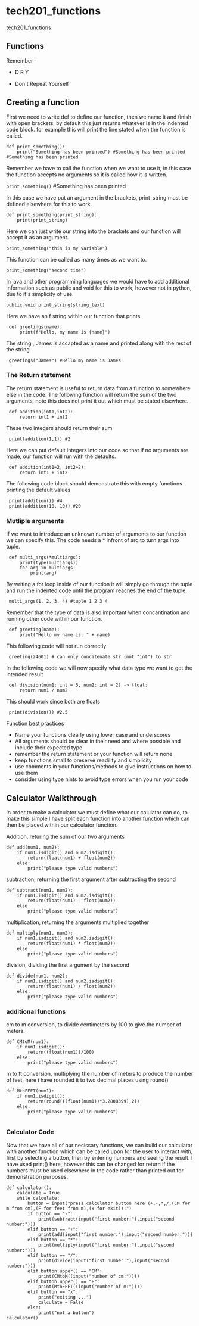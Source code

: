# tech201_functions
tech201_functions

## Functions
Remember -
- D R Y

- Don't Repeat Yourself

## Creating a function

First we need to write def to define our function, then we name it and finish with open brackets,
by default this just returns whatever is in the indented code block. for example this will print the line stated when the function is called.
```
def print_something():
    print("Something has been printed") #Something has been printed #Something has been printed
```
    
Remember we have to call the function when we want to use it, in this case the function accepts no arguments so it is called how it is written.

`print_something()` #Something has been printed

In this case we have put an argument in the brackets, print_string must be defined elsewhere for this to work.

```
def print_something(print_string):
    print(print_string)
```

Here we can just write our string into the brackets and our function will accept it as an argument.

`print_something("this is my variable")`

This function can be called as many times as we want to.

`print_something("second time")`

In java and other programming languages we would have to add additional information such as public and void for this to work, however not in python, due to it's simplicity of use.

`public void print_string(string_text)`

Here we have an f string within our function that prints.

```
 def greetings(name):
     print(f"Hello, my name is {name}")
```

The string , James is accapted as a name and printed along with the rest of the string
```
 greetings("James") #Hello my name is James
```

### The Return statement
The return statement is useful to return data from a function to somewhere else in the code.
The following function will return the sum of the two arguments, note this does not print it out which must be stated elsewhere.

```
 def addition(int1,int2):
     return int1 + int2
```

These two integers should return their sum

```
 print(addition(1,1)) #2
```

Here we can put default integers into our code so that if no arguments are made, our function will run with the defaults.


```
 def addition(int1=2, int2=2):
     return int1 + int2
```

The following code block should demonstrate this with empty functions printing the default values.


```
 print(addition()) #4
 print(addition(10, 10)) #20
```

### Mutliple arguments

If we want to introduce an unknown number of arguments to our function we can specify this.
The code needs a * infront of arg to turn args into tuple.

```
 def multi_args(*multiargs):
     print(type(multiargs))
     for arg in multiargs:
         print(arg)
```
By writing a for loop inside of our function it will simply go through the tuple and run the indented code until the program reaches the end of the tuple.
```
 multi_args(1, 2, 3, 4) #tuple 1 2 3 4
```
Remember that the type of data is also important when concantination and running other code within our function.
```
 def greeting(name):
     print("Hello my name is: " + name)
```
This following code will not run correctly
```
 greeting(24601) # can only concatenate str (not "int") to str
```

In the following code we will now specify what data type we want to get the intended result

```
 def division(num1: int = 5, num2: int = 2) -> float:
     return num1 / num2
```
This should work since both are floats
```
 print(division()) #2.5
```

Function best practices

- Name your functions clearly using lower case and underscores
- All arguments should be clear in their need and where possible and include their expected type
- remember the return statement or your function will return none
- keep functions small to preserve readility and simplicity
- use comments in your functions/methods to give instructions on how to use them
- consider using type hints to avoid type errors when you run your code

## Calculator Walkthrough

In order to make a calculator we must define what our calulator can do, to make this simple I have split each function into another function which can then be placed within our calculator function.


Addition, returing the sum of our two arguments
```
def add(num1, num2):
    if num1.isdigit() and num2.isdigit():
        return(float(num1) + float(num2))
    else:
        print("please type valid numbers")
```
subtraction, returning the first argument after subtracting the second
```
def subtract(num1, num2):
    if num1.isdigit() and num2.isdigit():
        return(float(num1) - float(num2))
    else:
        print("please type valid numbers")
```
multiplication, returning the arguments multiplied together
```
def multiply(num1, num2):
    if num1.isdigit() and num2.isdigit():
        return(float(num1) * float(num2))
    else:
        print("please type valid numbers")
```
division, dividing the first argument by the second
```
def divide(num1, num2):
    if num1.isdigit() and num2.isdigit():
        return(float(num1) / float(num2))
    else:
        print("please type valid numbers")
```
### additional functions

cm to m conversion, to divide centimeters by 100 to give the number of meters.

```
def CMtoM(num1):
    if num1.isdigit():
        return((float(num1))/100)
    else:
        print("please type valid numbers")
```

m to ft conversion, multiplying the number of meters to produce the number of feet, here i have rounded it to two decimal places using round()
```
def MtoFEET(num1):
    if num1.isdigit():
        return(round(((float(num1))*3.2808399),2))
    else:
        print("please type valid numbers")
    
```


### Calculator Code

Now that we have all of our necissary functions, we can build our calculator with another function which can be called upon for the user to interact with, first by selecting a button, then by entering numbers and seeing the result.
I have used print() here, however this can be changed for return if the numbers must be used elsewhere in the code rather than printed out for demonstration purposes. 
```
def calculator():
    calculate = True
    while calculate:
        button = input("press calculator button here (+,-,*,/,(CM for m from cm),(F for feet from m),(x for exit)):")
        if button == "-":
            print(subtract(input("first number:"),input("second number:")))
        elif button == "+":
            print(add(input("first number:"),input("second number:")))
        elif button == "*":
            print(multiply(input("first number:"),input("second number:")))
        elif button == "/":
            print(divide(input("first number:"),input("second number:")))
        elif button.upper() == "CM":
            print(CMtoM((input("number of cm:"))))
        elif button.upper() == "F":
            print(MtoFEET((input("number of m:"))))
        elif button == "x":
            print("exiting ...")
            calculate = False
        else:
            print("not a button")
calculator()
```
